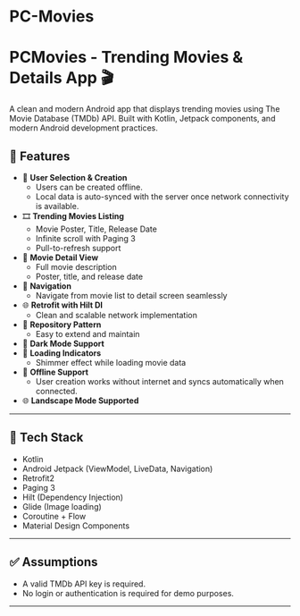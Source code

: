 # PC-Movies
# PCMovies - Trending Movies & Details App 🎬

A clean and modern Android app that displays trending movies using The Movie Database (TMDb) API. Built with Kotlin, Jetpack components, and modern Android development practices.

## 🚀 Features

- 🔐 **User Selection & Creation**
  - Users can be created offline.
  - Local data is auto-synced with the server once network connectivity is available. 
- 🎞️ **Trending Movies Listing**
  - Movie Poster, Title, Release Date
  - Infinite scroll with Paging 3
  - Pull-to-refresh support
- 📄 **Movie Detail View**
  - Full movie description
  - Poster, title, and release date
- 🧭 **Navigation**
  - Navigate from movie list to detail screen seamlessly
- 🌐 **Retrofit with Hilt DI**
  - Clean and scalable network implementation
- 💾 **Repository Pattern**
  - Easy to extend and maintain
- 🌙 **Dark Mode Support**
- 🔄 **Loading Indicators**
  - Shimmer effect while loading movie data
- 🔌 **Offline Support**
  - User creation works without internet and syncs automatically when connected.
- 🌐 **Landscape Mode Supported**

---

## 🔧 Tech Stack

- Kotlin
- Android Jetpack (ViewModel, LiveData, Navigation)
- Retrofit2
- Paging 3
- Hilt (Dependency Injection)
- Glide (Image loading)
- Coroutine + Flow
- Material Design Components

---

## ✅ Assumptions

- A valid TMDb API key is required.
- No login or authentication is required for demo purposes.

---
